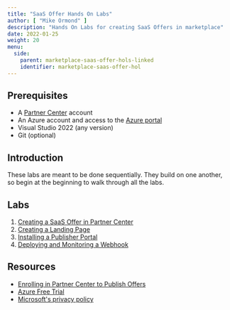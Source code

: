```yaml
---
title: "SaaS Offer Hands On Labs"
author: [ "Mike Ormond" ]
description: "Hands On Labs for creating SaaS Offers in marketplace"
date: 2022-01-25
weight: 20
menu:
  side:
    parent: marketplace-saas-offer-hols-linked
    identifier: marketplace-saas-offer-hol
---
```


## Prerequisites

* A [Partner Center](https://partner.microsoft.com/en-us/dashboard) account
* An Azure account and access to the [Azure portal](https://portal.azure.com/)
* Visual Studio 2022 (any version)
* Git (optional)

## Introduction

These labs are meant to be done sequentially. They build on one another, so begin at the beginning to walk through all the labs.

## Labs

1. [Creating a SaaS Offer in Partner Center](https://github.com/microsoft/Mastering-the-Marketplace/blob/main/saas/labs/lab1-create-pc-offer/README.md)
1. [Creating a Landing Page](https://github.com/microsoft/Mastering-the-Marketplace/blob/main/saas/labs/lab2-create-landing-page/README.md)
1. [Installing a Publisher Portal](https://github.com/microsoft/Mastering-the-Marketplace/blob/main/saas/labs/lab3-install-pub-portal/README.md)
1. [Deploying and Monitoring a Webhook](https://github.com/microsoft/Mastering-the-Marketplace/blob/main/saas/labs/lab4-create-webhook/README.md)

## Resources

* [Enrolling in Partner Center to Publish Offers](../../partnercenter/)
* [Azure Free Trial](https://azure.microsoft.com/free/)
* [Microsoft's privacy policy](https://privacy.microsoft.com/privacystatement)


